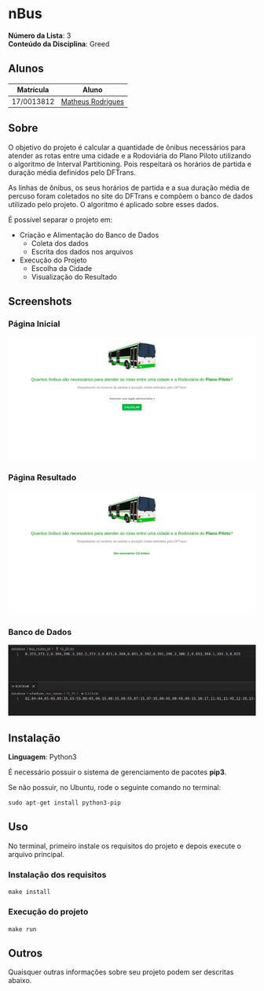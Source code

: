 # nBus

**Número da Lista**: 3<br>
**Conteúdo da Disciplina**: Greed<br>

## Alunos
| Matrícula | Aluno |
| -- | -- |
| 17/0013812 | [Matheus Rodrigues](https://github.com/rjoao) |

## Sobre 
O objetivo do projeto é calcular a quantidade de ônibus necessários para atender as rotas entre uma cidade e a Rodoviária do Plano Piloto utilizando o algoritmo de Interval Partitioning. Pois respeitará os horários de partida e duração média definidos pelo DFTrans.

As linhas de ônibus, os seus horários de partida e a sua duração média de percuso foram coletados no site do DFTrans e compõem o banco de dados utilizado pelo projeto. O algoritmo é aplicado sobre esses dados.

É possível separar o projeto em:
- Criação e Alimentação do Banco de Dados
  - Coleta dos dados
  - Escrita dos dados nos arquivos
- Execução do Projeto
  - Escolha da Cidade
  - Visualização do Resultado

## Screenshots

### Página Inicial
![Página Inicial](./static/screenshot_home.png)

### Página Resultado
![Página Resultado](./static/screenshot_result.png)

### Banco de Dados
![Banco de Dados](./static/screenshot_database.png)

## Instalação 
**Linguagem**: Python3<br>

É necessário possuir o sistema de gerenciamento de pacotes **pip3**.

Se não possuir, no Ubuntu, rode o seguinte comando no terminal:

```
sudo apt-get install python3-pip
```

## Uso 

No terminal, primeiro instale os requisitos do projeto e depois execute o arquivo principal.

### Instalação dos requisitos

```
make install
```

### Execução do projeto

```
make run
```

## Outros 
Quaisquer outras informações sobre seu projeto podem ser descritas abaixo.




